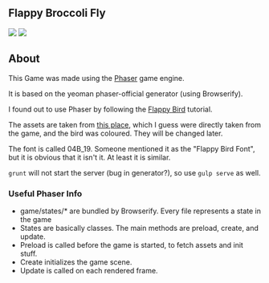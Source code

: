 ## Flappy Broccoli Fly

![](https://raw.githubusercontent.com/BroccoliFly/flappy-broccolifly/master/meta/screenshot-1.png)
![](https://raw.githubusercontent.com/BroccoliFly/flappy-broccolifly/master/meta/screenshot-2.png)

## About

This Game was made using the [Phaser](http://phaser.io) game engine.

It is based on the yeoman phaser-official generator (using Browserify).

I found out to use Phaser by following the [Flappy Bird](http://www.codevinsky.com/phaser-2-0-tutorial-flappy-bird-part-5/) tutorial.

The assets are taken from [this place](http://lanica.co/flappy-clone/), which I guess were directly taken from the game, and the bird was coloured.
They will be changed later.

The font is called 04B_19. Someone mentioned it as the "Flappy Bird Font", but it is obvious that it isn't it. At least it is similar.

`grunt` will not start the server (bug in generator?), so use `gulp serve` as well.

### Useful Phaser Info

* game/states/* are bundled by Browserify. Every file represents a state in the game
* States are basically classes. The main methods are preload, create, and update.
* Preload is called before the game is started, to fetch assets and init stuff.
* Create initializes the game scene.
* Update is called on each rendered frame.
